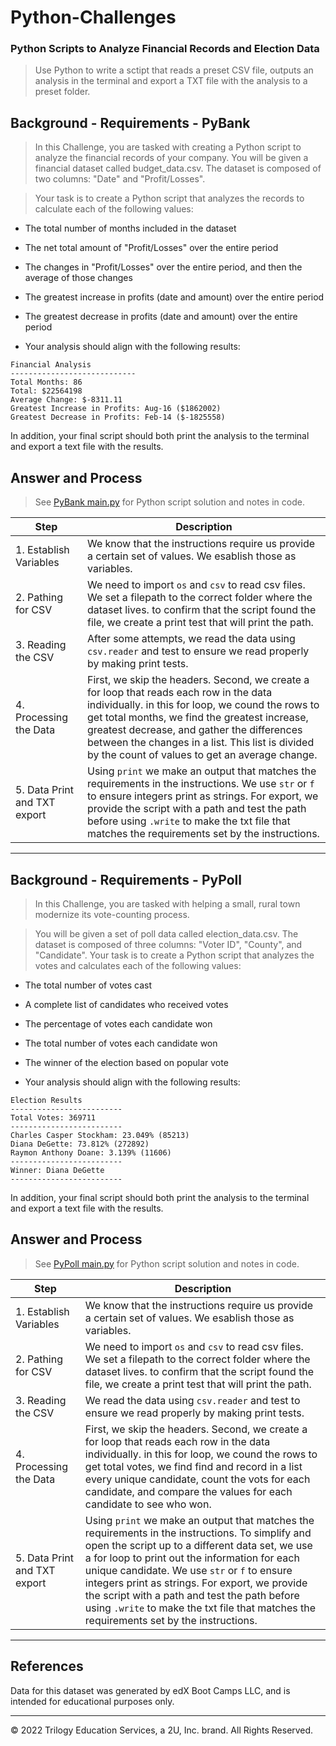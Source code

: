 # Python-Challenges
### Python Scripts to Analyze Financial Records and Election Data

> Use Python to write a sctipt that reads a preset CSV file, outputs an analysis in the terminal and export a TXT file with the analysis to a preset folder.

## Background - Requirements - PyBank
> In this Challenge, you are tasked with creating a Python script to analyze the financial records of your company. You will be given a financial dataset called budget_data.csv. The dataset is composed of two columns: "Date" and "Profit/Losses".

> Your task is to create a Python script that analyzes the records to calculate each of the following values:

- The total number of months included in the dataset

- The net total amount of "Profit/Losses" over the entire period

- The changes in "Profit/Losses" over the entire period, and then the average of those changes

- The greatest increase in profits (date and amount) over the entire period

- The greatest decrease in profits (date and amount) over the entire period

- Your analysis should align with the following results:
```
Financial Analysis
----------------------------
Total Months: 86
Total: $22564198
Average Change: $-8311.11
Greatest Increase in Profits: Aug-16 ($1862002)
Greatest Decrease in Profits: Feb-14 ($-1825558)
```
In addition, your final script should both print the analysis to the terminal and export a text file with the results.

## Answer and Process

> See [PyBank main.py](./PyBank/main.py) for Python script solution and notes in code.

| Step | Description |
|--------------|---------------|
| 1. Establish Variables | We know that the instructions require us provide a certain set of values. We esablish those as variables. |
| 2. Pathing for CSV | We need to import `os` and `csv` to read csv files. We set a filepath to the correct folder where the dataset lives. to confirm that the script found the file, we create a print test that will print the path. |
| 3. Reading the CSV | After some attempts, we read the data using `csv.reader` and test to ensure we read properly by making print tests. |
| 4. Processing the Data | First, we skip the headers. Second, we create a for loop that reads each row in the data individually. in this for loop, we cound the rows to get total months, we find the greatest increase, greatest decrease, and gather the differences between the changes in a list. This list is divided by the count of values to get an average change.|
| 5. Data Print and TXT export | Using `print` we make an output that matches the requirements in the instructions. We use `str` or `f` to ensure integers print as strings. For export, we provide the script with a path and test the path before using `.write` to make the txt file that matches the requirements set by the instructions. |
- - -
## Background - Requirements - PyPoll

> In this Challenge, you are tasked with helping a small, rural town modernize its vote-counting process.

>You will be given a set of poll data called election_data.csv. The dataset is composed of three columns: "Voter ID", "County", and "Candidate". Your task is to create a Python script that analyzes the votes and calculates each of the following values:

- The total number of votes cast

- A complete list of candidates who received votes

- The percentage of votes each candidate won

- The total number of votes each candidate won

- The winner of the election based on popular vote

- Your analysis should align with the following results:
```
Election Results
-------------------------
Total Votes: 369711
-------------------------
Charles Casper Stockham: 23.049% (85213)
Diana DeGette: 73.812% (272892)
Raymon Anthony Doane: 3.139% (11606)
-------------------------
Winner: Diana DeGette
-------------------------
```
In addition, your final script should both print the analysis to the terminal and export a text file with the results.

## Answer and Process

> See [PyPoll main.py](./PyPoll/main.py) for Python script solution and notes in code.

| Step | Description |
|--------------|---------------|
| 1. Establish Variables | We know that the instructions require us provide a certain set of values. We esablish those as variables. |
| 2. Pathing for CSV | We need to import `os` and `csv` to read csv files. We set a filepath to the correct folder where the dataset lives. to confirm that the script found the file, we create a print test that will print the path. |
| 3. Reading the CSV | We read the data using `csv.reader` and test to ensure we read properly by making print tests. |
| 4. Processing the Data | First, we skip the headers. Second, we create a for loop that reads each row in the data individually. in this for loop, we cound the rows to get total votes, we find find and record in a list every unique candidate, count the vots for each candidate, and compare the values for each candidate to see who won.|
| 5. Data Print and TXT export | Using `print` we make an output that matches the requirements in the instructions. To simplify and open the script up to a different data set, we use a for loop to print out the information for each unique candidate. We use `str` or `f` to ensure integers print as strings. For export, we provide the script with a path and test the path before using `.write` to make the txt file that matches the requirements set by the instructions. |

- - -

## References
Data for this dataset was generated by edX Boot Camps LLC, and is intended for educational purposes only.

- - -

© 2022 Trilogy Education Services, a 2U, Inc. brand. All Rights Reserved.
